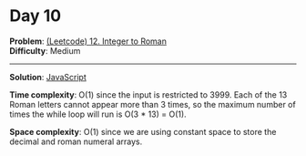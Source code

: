 # Day 10

**Problem**: [(Leetcode) 12. Integer to Roman](https://leetcode.com/problems/integer-to-roman/)  
**Difficulty**: Medium

---

**Solution**: [JavaScript](../solutions/integer-to-roman.js)

**Time complexity**: O(1) since the input is restricted to 3999. Each of the 13 Roman letters cannot appear more than 3 times, so the maximum number of times the while loop will run is O(3 * 13) = O(1).

**Space complexity**: O(1) since we are using constant space to store the decimal and roman numeral arrays.
